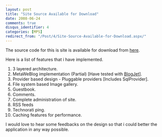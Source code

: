 ```yaml
---
layout: post
title: "Site Source Available for Download"
date: 2008-06-24
comments: true
disqus_identifier: 4
categories: [MPS]
redirect_from: "/Post/4/Site-Source-Available-for-Download.aspx/"
---
```

The source code for this is site is available for download from
[here](/downloads/MPS.zip).

Here is a list of features that i have implemented.

1.  3 layered architecture.
2.  MetaWeBlog implementation (Partial) [Have tested with
    [BlogJet](http://www.codingrobots.com/blogjet/)].
3.  Provider based design - Pluggable providers [Includes SqlProvider].
4.  File system based Image gallery.
5.  Guestbook.
6.  Comments.
7.  Complete administration of site.
8.  RSS feeds
9.  Technorati ping.
10. Caching features for performance.

I would love to hear some feedbacks on the design so that i could better
the application in any way possible.



